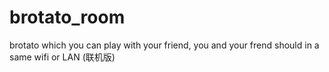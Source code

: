 # brotato_room
brotato which you can play with your friend, you and your frend should in a same wifi or LAN (联机版)
